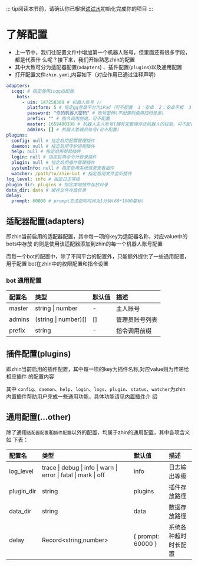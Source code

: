 ::: tip阅读本节前，请确认你已根据[试试水](/guide/start)初始化完成你的项目 :::

# 了解配置

- 上一节中，我们往配置文件中增加第一个机器人账号，但里面还有很多字段，都是代表什
  么呢？接下来，我们开始熟悉zhin的配置
- 其中大致可分为适配器配置(`adapters`) 、插件配置(`plugins`)以及通用配置
- 打开配置文件`zhin.yaml`,内容如下（对应作用已通过注释声明）

```yaml
adapters:
  icqq: # 指定使用icqq适配器
    bots:
      - uin: 147258369 # 机器人账号 //
        platform: 5 # 指定qq登录平台为iPad（可不配置  1：安卓  2：安卓平板  3：手表  4：苹果电脑  5：苹果平板
        password: "你的机器人密码" # 账号密码(不配置则使用扫码登录)
        prefix: "" # 指令调用前缀，可不配置
        master: 1659488338 # 机器人主人账号(拥有完整操作该机器人的权限，可不配置)
        admins: [] # 机器人管理员账号(可不配置)
plugins:
  config: null # 指定启用配置管理插件
  daemon: null # 指定启用守护进程插件
  help: null # 指定启用帮助插件
  login: null # 指定启用命令行登录插件
  plugin: null # 指定启用插件管理插件
  systemInfo: null # 指定启用系统信息查看插件
  watcher: /path/to/zhin-bot # 指定启用文件监听插件
log_level: info # 指定日志等级
plugin_dir: plugins # 指定本地插件存放目录
data_dir: data # 缓存文件存放目录
delay:
  prompt: 60000 # prompt方法超时时间为1分钟(60*1000毫秒)
```

## 适配器配置(adapters)

即zhin当前启用的适配器配置，其中每一项的key为适配器名称，对应value中的bots中存放
的则是使用该适配器添加到zhin的每一个机器人账号配置

而每一个bot的配置中，除了不同平台的配置外，只能额外提供了一些通用配置，用于配置
bot在zhin中的权限配置和指令设置

### bot 通用配置

| 配置名 | 类型                     | 默认值 | 描述           |
| :----- | :----------------------- | :----- | :------------- |
| master | string &#124; number     | -      | 主人账号       |
| admins | (string &#124; number)[] | []     | 管理员账号列表 |
| prefix | string                   | -      | 指令调用前缀   |

## 插件配置(plugins)

即zhin当前启用的插件配置，其中每一项的key为插件名称,对应value则为传递给相应插件
的配置内容

其中
`config`、`daemon`、`help`、`login`、`logs`、`plugin`、`status`、`watcher`为zhin
内置插件帮助用户完成一些通用功能，具体功能请见[内置插件](/config/built-plugin)介
绍

## 通用配置(...other)

除了通用`适配器配置`和`插件配置`以外的配置，均属于zhin的通用配置，其中各项含义如
下表：

| 配置名     | 类型                                                                                        | 默认值                      | 描述                 |
| :--------- | :------------------------------------------------------------------------------------------ | :-------------------------- | :------------------- |
| log_level  | trace &#124; debug &#124; info &#124; warn &#124; error &#124; fatal &#124; mark &#124; off | info                        | 日志输出等级         |
| plugin_dir | string                                                                                      | plugins                     | 插件存放路径         |
| data_dir   | string                                                                                      | data                        | 数据存放路径         |
| delay      | Record<string,number>                                                                       | &#123; prompt: 60000 &#125; | 系统各种超时时长配置 |
